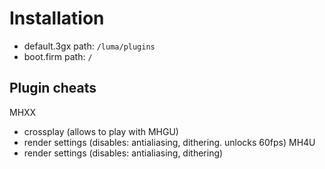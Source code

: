 # Installation
- default.3gx path: `/luma/plugins`
- boot.firm path: `/`

## Plugin cheats
MHXX
- crossplay (allows to play with MHGU)
- render settings (disables: antialiasing, dithering. unlocks 60fps)
MH4U
- render settings (disables: antialiasing, dithering)
